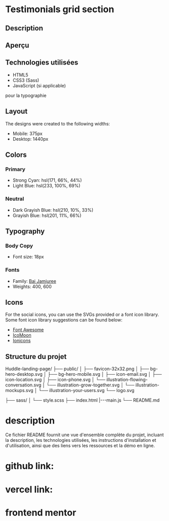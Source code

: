 # Testimonials grid section

## Description


## Aperçu



## Technologies utilisées

- HTML5
- CSS3 (Sass)
- JavaScript (si applicable)

 pour la typographie

## Layout

The designs were created to the following widths:

- Mobile: 375px
- Desktop: 1440px

## Colors

### Primary

- Strong Cyan: hsl(171, 66%, 44%)
- Light Blue: hsl(233, 100%, 69%)

### Neutral

- Dark Grayish Blue: hsl(210, 10%, 33%)
- Grayish Blue: hsl(201, 11%, 66%)

## Typography

### Body Copy

- Font size: 18px

### Fonts

- Family: [Bai Jamjuree](https://fonts.google.com/specimen/Bai+Jamjuree)
- Weights: 400, 600

## Icons

For the social icons, you can use the SVGs provided or a font icon library. Some font icon library suggestions can be found below:

- [Font Awesome](https://fontawesome.com)
- [IcoMoon](https://icomoon.io)
- [Ionicons](https://ionicons.com)
## Structure du projet

Huddle-landing-page/
├── public/
│ ├── favicon-32x32.png
│ ├── bg-hero-desktop.svg
│ ├── bg-hero-mobile.svg
│ ├── icon-email.svg
│ ├── icon-location.svg
│ ├── icon-phone.svg
│ └── illustration-flowing-conversation.svg
│ └── illustration-grow-together.svg
│ └── illustration-mockups.svg
│ └── illustration-your-users.svg
  └── logo.svg

├── sass/
│ └── style.scss
├── index.html
|---main.js
└── README.md

# description
Ce fichier README fournit une vue d'ensemble complète du projet, incluant la description, les technologies utilisées, les instructions d'installation et d'utilisation, ainsi que des liens vers les ressources et la démo en ligne.



# github link: 


# vercel link:

# frontend mentor 